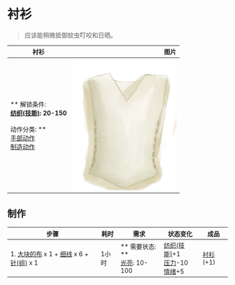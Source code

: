 # 衬衫  
> 应该能稍微抵御蚊虫叮咬和日晒。  
  
  衬衫  |   图片   
 ----  |  ----:   
 ** 解锁条件: **<br>[纺织(技能)](Skill_Tailoring.md): 20-150<br><br>** 动作分类: **<br>[手部动作](HandAction.md)<br>[制造动作](CraftAction.md)  |  <img decoding="async" src="Sprite/ShirtFiber.png" href="a.md" style="max-width:300px;max-height:300px;">   
  
## 制作  
步骤  |  耗时  |  需求  |  状态变化  |  成品  
----  |  ----  |  ----  |  ----  |  ----  
1. [大块的布](ClothLarge.md) x 1 + [细线](CordFiber.md) x 6 + [针(组)](GpTag_Needle.md) x 1  |  1小时  |  ** 需要状态: **<br>[光亮](Light.md): 10-100  |  [纺织(技能)](Skill_Tailoring.md)+1<br>[压力](Stress.md)-10<br>[情绪](Morale.md)+5  |  [衬衫](ShirtFiber.md)(+1)  


<script>document.title="衬衫 - 卡牌生存百科 Card Survival Wiki";</script>